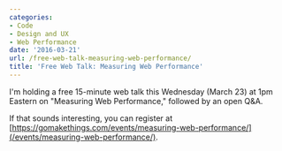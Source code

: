 ```yaml
---
categories:
- Code
- Design and UX
- Web Performance
date: '2016-03-21'
url: /free-web-talk-measuring-web-performance/
title: 'Free Web Talk: Measuring Web Performance'
---
```


I'm holding a free 15-minute web talk this Wednesday (March 23) at 1pm Eastern on "Measuring Web Performance," followed by an open Q&A.

If that sounds interesting, you can register at [https://gomakethings.com/events/measuring-web-performance/](/events/measuring-web-performance/).